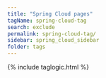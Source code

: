 ```yaml
---
title: "Spring Cloud pages"
tagName: spring-cloud-tag
search: exclude
permalink: spring-cloud-tag/
sidebar: spring_cloud_sidebar
folder: tags
---
```

{% include taglogic.html %}


